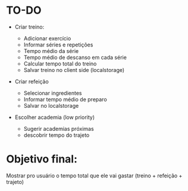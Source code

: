 # TO-DO
- Criar treino:
    - Adicionar exercício
    - Informar séries e repetições
    - Tempo médio da série
    - Tempo médio de descanso em cada série
    - Calcular tempo total do treino
    - Salvar treino no client side (localstorage)

- Criar refeição
    - Selecionar ingredientes
    - Informar tempo médio de preparo
    - Salvar no localstorage

- Escolher academia (low priority)
    - Sugerir academias próximas
    - descobrir tempo do trajeto

# Objetivo final:
Mostrar pro usuário o tempo total que ele vai gastar (treino + refeição + trajeto)